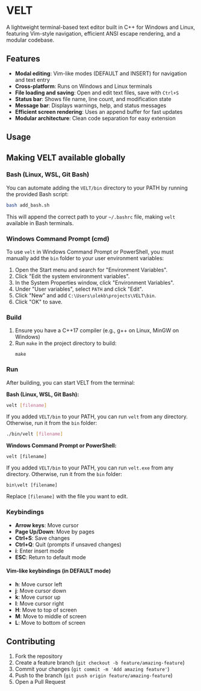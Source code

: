 # VELT

A lightweight terminal-based text editor built in C++ for Windows and Linux, featuring Vim-style navigation, efficient ANSI escape rendering, and a modular codebase.

## Features

- **Modal editing**: Vim-like modes (DEFAULT and INSERT) for navigation and text entry
- **Cross-platform**: Runs on Windows and Linux terminals
- **File loading and saving**: Open and edit text files, save with `Ctrl+S`
- **Status bar**: Shows file name, line count, and modification state
- **Message bar**: Displays warnings, help, and status messages
- **Efficient screen rendering**: Uses an append buffer for fast updates
- **Modular architecture**: Clean code separation for easy extension

## Usage

## Making VELT available globally

### Bash (Linux, WSL, Git Bash)
You can automate adding the `VELT/bin` directory to your PATH by running the provided Bash script:

```bash
bash add_bash.sh
```
This will append the correct path to your `~/.bashrc` file, making `velt` available in Bash terminals.

### Windows Command Prompt (cmd)
To use `velt` in Windows Command Prompt or PowerShell, you must manually add the `bin` folder to your user environment variables:

1. Open the Start menu and search for "Environment Variables".
2. Click "Edit the system environment variables".
3. In the System Properties window, click "Environment Variables".
4. Under "User variables", select `PATH` and click "Edit".
5. Click "New" and add `C:\Users\olekb\projects\VELT\bin`.
6. Click "OK" to save.

### Build

1. Ensure you have a C++17 compiler (e.g., g++ on Linux, MinGW on Windows)
2. Run `make` in the project directory to build:
	 ```
	 make
	 ```

### Run

After building, you can start VELT from the terminal:

**Bash (Linux, WSL, Git Bash):**
```bash
velt [filename]
```
If you added `VELT/bin` to your PATH, you can run `velt` from any directory. Otherwise, run it from the `bin` folder:
```bash
./bin/velt [filename]
```

**Windows Command Prompt or PowerShell:**
```
velt [filename]
```
If you added `VELT/bin` to your PATH, you can run `velt.exe` from any directory. Otherwise, run it from the `bin` folder:
```
bin\velt [filename]
```

Replace `[filename]` with the file you want to edit.

### Keybindings

- **Arrow keys**: Move cursor
- **Page Up/Down**: Move by pages
- **Ctrl+S**: Save changes
- **Ctrl+Q**: Quit (prompts if unsaved changes)
- **i**: Enter insert mode
- **ESC**: Return to default mode

#### Vim-like keybindings (in DEFAULT mode)
- **h**: Move cursor left
- **j**: Move cursor down
- **k**: Move cursor up
- **l**: Move cursor right
- **H**: Move to top of screen
- **M**: Move to middle of screen
- **L**: Move to bottom of screen

## Contributing

1. Fork the repository
2. Create a feature branch (`git checkout -b feature/amazing-feature`)
3. Commit your changes (`git commit -m 'Add amazing feature'`)
4. Push to the branch (`git push origin feature/amazing-feature`)
5. Open a Pull Request